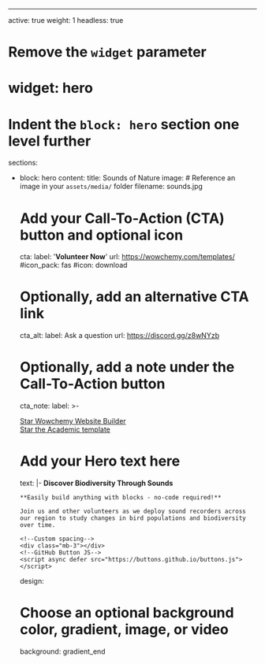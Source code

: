 ---
active: true
weight: 1
headless: true

# Remove the `widget` parameter
# widget: hero

# Indent the `block: hero` section one level further
sections:
  - block: hero
    content:
      title: Sounds of Nature
      image:
        # Reference an image in your `assets/media/` folder
        filename: sounds.jpg
      # Add your Call-To-Action (CTA) button and optional icon
      cta:
        label: '**Volunteer Now**'
        url: https://wowchemy.com/templates/
        #icon_pack: fas
        #icon: download
      # Optionally, add an alternative CTA link
      cta_alt:
        label: Ask a question
        url: https://discord.gg/z8wNYzb
      # Optionally, add a note under the Call-To-Action button
      cta_note:
        label: >-
                    <div style="text-shadow: none;"><a class="github-button" href="https://github.com/wowchemy/wowchemy-hugo-themes" data-icon="octicon-star" data-size="large" data-show-count="true" aria-label="Star">Star Wowchemy Website Builder</a></div><div style="text-shadow: none;"><a class="github-button" href="https://github.com/wowchemy/starter-hugo-academic" data-icon="octicon-star" data-size="large" data-show-count="true" aria-label="Star">Star the Academic template</a></div>
      # Add your Hero text here
      text: |-
        **Discover Biodiversity Through Sounds**

        **Easily build anything with blocks - no-code required!**

        Join us and other volunteers as we deploy sound recorders across our region to study changes in bird populations and biodiversity over time.

        <!--Custom spacing-->
        <div class="mb-3"></div>
        <!--GitHub Button JS-->
        <script async defer src="https://buttons.github.io/buttons.js"></script>        
    design:
      # Choose an optional background color, gradient, image, or video
      background:
        gradient_end
